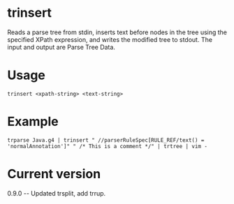 # trinsert

Reads a parse tree from stdin, inserts text before
nodes in the tree using
the specified XPath expression, and writes the modified tree
to stdout. The input and output are Parse Tree Data.

# Usage

    trinsert <xpath-string> <text-string>

# Example

    trparse Java.g4 | trinsert " //parserRuleSpec[RULE_REF/text() = 'normalAnnotation']" " /* This is a comment */" | trtree | vim -

# Current version

0.9.0 -- Updated trsplit, add trrup.
